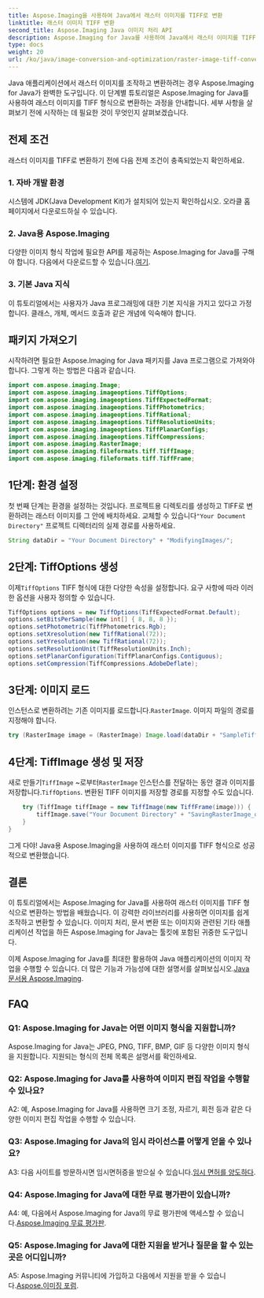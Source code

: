 ```yaml
---
title: Aspose.Imaging을 사용하여 Java에서 래스터 이미지를 TIFF로 변환
linktitle: 래스터 이미지 TIFF 변환
second_title: Aspose.Imaging Java 이미지 처리 API
description: Aspose.Imaging for Java를 사용하여 Java에서 래스터 이미지를 TIFF 형식으로 변환하는 방법을 알아보세요. 이미지 조작에 대한 포괄적인 가이드입니다.
type: docs
weight: 20
url: /ko/java/image-conversion-and-optimization/raster-image-tiff-conversion/
---
```

Java 애플리케이션에서 래스터 이미지를 조작하고 변환하려는 경우 Aspose.Imaging for Java가 완벽한 도구입니다. 이 단계별 튜토리얼은 Aspose.Imaging for Java를 사용하여 래스터 이미지를 TIFF 형식으로 변환하는 과정을 안내합니다. 세부 사항을 살펴보기 전에 시작하는 데 필요한 것이 무엇인지 살펴보겠습니다.

## 전제 조건

래스터 이미지를 TIFF로 변환하기 전에 다음 전제 조건이 충족되었는지 확인하세요.

### 1. 자바 개발 환경

시스템에 JDK(Java Development Kit)가 설치되어 있는지 확인하십시오. 오라클 홈페이지에서 다운로드하실 수 있습니다.

### 2. Java용 Aspose.Imaging

 다양한 이미지 형식 작업에 필요한 API를 제공하는 Aspose.Imaging for Java를 구해야 합니다. 다음에서 다운로드할 수 있습니다.[여기](https://releases.aspose.com/imaging/java/).

### 3. 기본 Java 지식

이 튜토리얼에서는 사용자가 Java 프로그래밍에 대한 기본 지식을 가지고 있다고 가정합니다. 클래스, 개체, 메서드 호출과 같은 개념에 익숙해야 합니다.

## 패키지 가져오기

시작하려면 필요한 Aspose.Imaging for Java 패키지를 Java 프로그램으로 가져와야 합니다. 그렇게 하는 방법은 다음과 같습니다.

```java
import com.aspose.imaging.Image;
import com.aspose.imaging.imageoptions.TiffOptions;
import com.aspose.imaging.imageoptions.TiffExpectedFormat;
import com.aspose.imaging.imageoptions.TiffPhotometrics;
import com.aspose.imaging.imageoptions.TiffRational;
import com.aspose.imaging.imageoptions.TiffResolutionUnits;
import com.aspose.imaging.imageoptions.TiffPlanarConfigs;
import com.aspose.imaging.imageoptions.TiffCompressions;
import com.aspose.imaging.RasterImage;
import com.aspose.imaging.fileformats.tiff.TiffImage;
import com.aspose.imaging.fileformats.tiff.TiffFrame;
```

## 1단계: 환경 설정

 첫 번째 단계는 환경을 설정하는 것입니다. 프로젝트용 디렉토리를 생성하고 TIFF로 변환하려는 래스터 이미지를 그 안에 배치하세요. 교체할 수 있습니다`"Your Document Directory"` 프로젝트 디렉터리의 실제 경로를 사용하세요.

```java
String dataDir = "Your Document Directory" + "ModifyingImages/";
```

## 2단계: TiffOptions 생성

이제`TiffOptions` TIFF 형식에 대한 다양한 속성을 설정합니다. 요구 사항에 따라 이러한 옵션을 사용자 정의할 수 있습니다.

```java
TiffOptions options = new TiffOptions(TiffExpectedFormat.Default);
options.setBitsPerSample(new int[] { 8, 8, 8 });
options.setPhotometric(TiffPhotometrics.Rgb);
options.setXresolution(new TiffRational(72));
options.setYresolution(new TiffRational(72));
options.setResolutionUnit(TiffResolutionUnits.Inch);
options.setPlanarConfiguration(TiffPlanarConfigs.Contiguous);
options.setCompression(TiffCompressions.AdobeDeflate);
```

## 3단계: 이미지 로드

 인스턴스로 변환하려는 기존 이미지를 로드합니다.`RasterImage`. 이미지 파일의 경로를 지정해야 합니다.

```java
try (RasterImage image = (RasterImage) Image.load(dataDir + "SampleTiff1.tiff")) {
```

## 4단계: TiffImage 생성 및 저장

 새로 만들기`TiffImage` ~로부터`RasterImage` 인스턴스를 전달하는 동안 결과 이미지를 저장합니다.`TiffOptions`. 변환된 TIFF 이미지를 저장할 경로를 지정할 수도 있습니다.

```java
    try (TiffImage tiffImage = new TiffImage(new TiffFrame(image))) {
        tiffImage.save("Your Document Directory" + "SavingRasterImage_out.tiff", options);
    }
}
```

그게 다야! Java용 Aspose.Imaging을 사용하여 래스터 이미지를 TIFF 형식으로 성공적으로 변환했습니다.

## 결론

이 튜토리얼에서는 Aspose.Imaging for Java를 사용하여 래스터 이미지를 TIFF 형식으로 변환하는 방법을 배웠습니다. 이 강력한 라이브러리를 사용하면 이미지를 쉽게 조작하고 변환할 수 있습니다. 이미지 처리, 문서 변환 또는 이미지와 관련된 기타 애플리케이션 작업을 하든 Aspose.Imaging for Java는 툴킷에 포함된 귀중한 도구입니다.

 이제 Aspose.Imaging for Java를 최대한 활용하여 Java 애플리케이션의 이미지 작업을 수행할 수 있습니다. 더 많은 기능과 가능성에 대한 설명서를 살펴보십시오.[Java 문서용 Aspose.Imaging](https://reference.aspose.com/imaging/java/).

## FAQ

### Q1: Aspose.Imaging for Java는 어떤 이미지 형식을 지원합니까?
Aspose.Imaging for Java는 JPEG, PNG, TIFF, BMP, GIF 등 다양한 이미지 형식을 지원합니다. 지원되는 형식의 전체 목록은 설명서를 확인하세요.

### Q2: Aspose.Imaging for Java를 사용하여 이미지 편집 작업을 수행할 수 있나요?

A2: 예, Aspose.Imaging for Java를 사용하면 크기 조정, 자르기, 회전 등과 같은 다양한 이미지 편집 작업을 수행할 수 있습니다.

### Q3: Aspose.Imaging for Java의 임시 라이선스를 어떻게 얻을 수 있나요?

 A3: 다음 사이트를 방문하시면 임시면허증을 받으실 수 있습니다.[임시 면허를 양도하다](https://purchase.aspose.com/temporary-license/).

### Q4: Aspose.Imaging for Java에 대한 무료 평가판이 있습니까?

 A4: 예, 다음에서 Aspose.Imaging for Java의 무료 평가판에 액세스할 수 있습니다.[Aspose.Imaging 무료 평가판](https://releases.aspose.com/).

### Q5: Aspose.Imaging for Java에 대한 지원을 받거나 질문을 할 수 있는 곳은 어디입니까?

 A5: Aspose.Imaging 커뮤니티에 가입하고 다음에서 지원을 받을 수 있습니다.[Aspose.이미징 포럼](https://forum.aspose.com/).